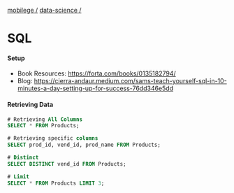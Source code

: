 [mobilege /](https://github.com/mobilege/mobilege.github.io/blob/master/README.md)
[data-science /](https://github.com/mobilege/data-science/blob/master/README.md)

# SQL

#### Setup

- Book Resources: https://forta.com/books/0135182794/
- Blog: https://cierra-andaur.medium.com/sams-teach-yourself-sql-in-10-minutes-a-day-setting-up-for-success-76dd346e5dd

#### Retrieving Data

```SQL
# Retrieving All Columns
SELECT * FROM Products;

# Retrieving specific columns
SELECT prod_id, vend_id, prod_name FROM Products;

# Distinct
SELECT DISTINCT vend_id FROM Products;

# Limit
SELECT * FROM Products LIMIT 3;
```
